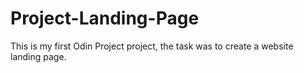 # Project-Landing-Page
This is my first Odin Project project, the task was to create a website landing page.